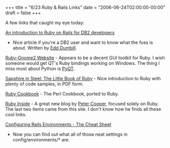 +++
title = "6/23 Ruby & Rails Links"
date = "2006-06-24T02:00:00-00:00"
draft = false
+++

A few links that caught my eye today:

[An introduction to Ruby on Rails for DB2 developers](http://www-128.ibm.com/developerworks/db2/library/techarticle/dm-0606dumbill/)
- Nice article if you're a DB2 user and want to know what the fuss is
about. Written by [Edd Dumbill](http://usefulinc.com/edd).

[Ruby-Gnome2 Website](http://ruby-gnome2.sourceforge.jp/) - Appears to
be a decent GUI toolkit for Ruby. I wish someone would get QT's Ruby
bindings working on Windows. The thing I miss most about Python is
[PyQT](http://www.riverbankcomputing.co.uk/pyqt/).

[Sapphire in Steel: The Little Book of Ruby](http://www.sapphiresteel.com/The-Little-Book-Of-Ruby) - Nice
introduction to Ruby with plenty of code samples, in PDF form.

[Ruby Cookbook](http://pleac.sourceforge.net/pleac_ruby/index.html) -
The Perl Cookbook, ported to Ruby.

[Ruby Inside](http://www.rubyinside.com/) - A great new blog by [Peter
Cooper](petercooper.co.uk), focused solely on Ruby. The last two items
came from this site. I don't know how he finds all these cool links.

[Configuring Rails Environments - The Cheat Sheet](http://glu.ttono.us/articles/2006/05/22/configuring-rails-environments-the-cheat-sheet)
- Now you can find out what all of those neat settings in
config/environments/\* are.
